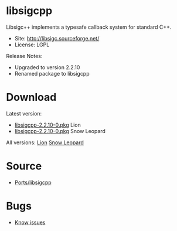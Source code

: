 

# libsigcpp #

Libsigc++ implements a typesafe callback system for standard C++.

  * Site: http://libsigc.sourceforge.net/
  * License: LGPL

Release Notes:
  * Upgraded to version 2.2.10
  * Renamed package to libsigcpp


# Download #

Latest version:
  * [libsigcpp-2.2.10-0.pkg](http://code.google.com/p/rudix/downloads/detail?name=libsigcpp-2.2.10-0.pkg) Lion
  * [libsigcpp-2.2.10-0.pkg](http://code.google.com/p/rudix-snowleopard/downloads/detail?name=libsigcpp-2.2.10-0.pkg) Snow Leopard

All versions: [Lion](http://code.google.com/p/rudix/downloads/list?q=libsigcpp) [Snow Leopard](http://code.google.com/p/rudix-snowleopard/downloads/list?q=libsigcpp)

# Source #
  * [Ports/libsigcpp](http://code.google.com/p/rudix/source/browse/Ports/libsigcpp)

# Bugs #
  * [Know issues](http://code.google.com/p/rudix/issues/list?q=libsigcpp)

